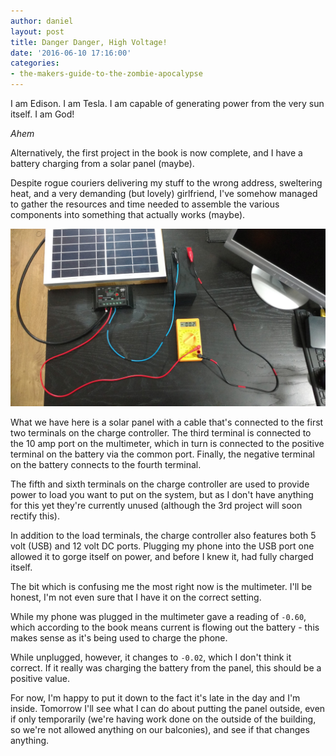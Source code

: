 ```yaml
---
author: daniel
layout: post
title: Danger Danger, High Voltage!
date: '2016-06-10 17:16:00'
categories:
- the-makers-guide-to-the-zombie-apocalypse
---
```


I am Edison. I am Tesla. I am capable of generating power from the very sun itself. I am God!

_*Ahem*_

Alternatively, the first project in the book is now complete, and I have a battery charging from a solar panel (maybe).

Despite rogue couriers delivering my stuff to the wrong address, sweltering heat, and a very demanding (but lovely) girlfriend, I've somehow managed to gather the resources and time needed to assemble the various components into something that actually works (maybe).

![](/assets/img/2016/06/ps-IMG_20160610_191513957--1-.jpg)

What we have here is a solar panel with a cable that's connected to the first two terminals on the charge controller. The third terminal is connected to the 10 amp port on the multimeter, which in turn is connected to the positive terminal on the battery via the common port. Finally, the negative terminal on the battery connects to the fourth terminal.

The fifth and sixth terminals on the charge controller are used to provide power to load you want to put on the system, but as I don't have anything for this yet they're currently unused (although the 3rd project will soon rectify this).

In addition to the load terminals, the charge controller also features both 5 volt (USB) and 12 volt DC ports. Plugging my phone into the USB port one allowed it to gorge itself on power, and before I knew it, had fully charged itself.

The bit which is confusing me the most right now is the multimeter. I'll be honest, I'm not even sure that I have it on the correct setting.

While my phone was plugged in the multimeter gave a reading of `-0.60`, which according to the book means current is flowing out the battery - this makes sense as it's being used to charge the phone.

While unplugged, however, it changes to `-0.02`, which I don't think it correct. If it really was charging the battery from the panel, this should be a positive value.

For now, I'm happy to put it down to the fact it's late in the day and I'm inside. Tomorrow I'll see what I can do about putting the panel outside, even if only temporarily (we're having work done on the outside of the building, so we're not allowed anything on our balconies), and see if that changes anything.
